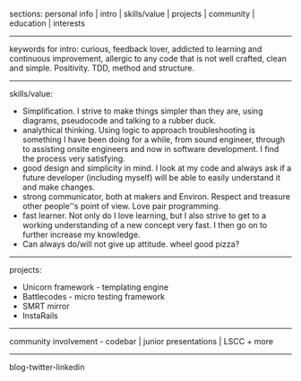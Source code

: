 sections: personal info | intro | skills/value | projects | community | education | interests
________________________________________________________________________________________________________________________________________________________________________________

keywords for intro: curious, feedback lover, addicted to learning and continuous improvement, allergic to any code that is not well crafted, clean and simple. Positivity. TDD, method and structure.

________________________________________________________________________________________________________________________________________________________________________________

skills/value: 
  
  - Simplification. I strive to make things simpler than they are, using diagrams, pseudocode and talking to a rubber duck. 
  - analythical thinking. Using logic to approach troubleshooting is something I have been doing for a while, from sound engineer, through to assisting onsite engineers and now in software development. I find the process very satisfying.
  - good design and simplicity in mind. I look at my code and always ask if a future developer (including myself) will be able to easily understand it and make changes.
  - strong communicator, both at makers and Environ. Respect and treasure other people''s point of view. Love pair programming.
  - fast learner. Not only do I love learning, but I also strive to get to a working understanding of a new concept very fast. I then go on to further increase my knowledge. 
  - Can always do/will not give up attitude. wheel good pizza?

________________________________________________________________________________________________________________________________________________________________________________
projects:

  - Unicorn framework - templating engine
  - Battlecodes - micro testing framework
  - SMRT mirror
  - InstaRails

________________________________________________________________________________________________________________________________________________________________________________

community involvement - codebar | junior presentations | LSCC + more

________________________________________________________________________________________________________________________________________________________________________________
blog-twitter-linkedin
